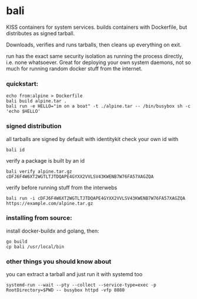 bali
====

KISS containers for system services.
builds containers with Dockerfile, but distributes as signed tarball.

Downloads, verifies and runs tarballs, then cleans up everything on exit.

run has the exact same security isolation as running the process directly, i.e. none whatsoever.
Great for deploying your own system daemons, not so much for running random docker stuff from the internet.


### quickstart:

	echo from:alpine > Dockerfile
	bali build alpine.tar .
	bali run -e HELLO="im on a boat" -t ./alpine.tar -- /bin/busybox sh -c 'echo $HELLO'

### signed distribution


all tarballs are signed by default with identitykit
check your own id with

	bali id

verify a package is built by an id

	bali verify alpine.tar.gz cDFJ6F4W6XT2WGTLTJTDQAPE4GYXX2VVLSV43KWENB7W76FA57XAGZQA


verify before running stuff from the interwebs

	bali run -i cDFJ6F4W6XT2WGTLTJTDQAPE4GYXX2VVLSV43KWENB7W76FA57XAGZQA https://example.com/alpine.tar.gz


### installing from source:

install docker-buildx and golang, then:

	go build
	cp bali /usr/local/bin







### other things you should know about

you can extract a tarball and just run it with systemd too

	systemd-run --wait --pty --collect --service-type=exec -p RootDirectory=$PWD -- busybox httpd -vfp 8080


